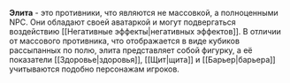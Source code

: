 **Элита** - это противники, что являются не массовкой, а полноценными NPC. Они обладают своей аватаркой и могут подвергаться воздействию [[Негативные эффекты|негативных эффектов]]. 
В отличии от массового противника, что отображается в виде кубиков рассыпанных по полю, элита представляет собой фигурку, а её показатели [[Здоровье|здоровья]], [[Щит|щита]] и [[Барьер|барьера]] учитываются подобно персонажам игроков. 